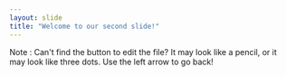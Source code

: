```yaml
---
layout: slide
title: "Welcome to our second slide!"
---
```

Note : Can't find the button to edit the file? It may look like a pencil, or it may look like three dots.
Use the left arrow to go back!

